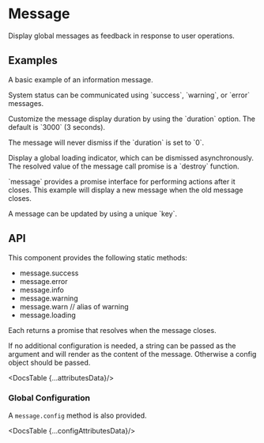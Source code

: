 # Message

Display global messages as feedback in response to user operations.

## Examples

<Example
  id="message-demo-basic"
  title="Basic"
  demoComponent="{Basic}"
  demoCode="{BasicCode}">
  <p slot="description">
    A basic example of an information message.
  </p>
</Example>

<Example
  id="message-demo-statuses"
  title="Status"
  demoComponent="{Status}"
  demoCode="{StatusCode}">
  <p slot="description">
    System status can be communicated using `success`, `warning`, or `error` messages.
  </p>
</Example>

<Example
  id="message-demo-duration"
  title="Custom Duration"
  demoComponent="{Duration}"
  demoCode="{DurationCode}">
  <div slot="description">
    <p>Customize the message display duration by using the `duration` option. The default is `3000` (3 seconds).</p>
    <p>The message will never dismiss if the `duration` is set to `0`.</p>
  </div>
</Example>

<Example
  id="message-demo-loading"
  title="Loading Indicator"
  demoComponent="{Loading}"
  demoCode="{LoadingCode}">
  <p slot="description">
    Display a global loading indicator, which can be dismissed asynchronously. The resolved value of the message call promise is a `destroy` function.
  </p>
</Example>

<Example
  id="message-demo-promise"
  title="Promise Interface"
  demoComponent="{Promise}"
  demoCode="{PromiseCode}">
  <p slot="description">
    `message` provides a promise interface for performing actions after it closes. This example will display a new message when the old message closes.
  </p>
</Example>

<Example
  id="message-demo-update"
  title="Updating a Message"
  demoComponent="{Update}"
  demoCode="{UpdateCode}">
  <p slot="description">
    A message can be updated by using a unique `key`.
  </p>
</Example>

## API

This component provides the following static methods:

- message.success
- message.error
- message.info
- message.warning
- message.warn // alias of warning
- message.loading

Each returns a promise that resolves when the message closes.

If no additional configuration is needed, a string can be passed as the argument and will render as the content of the message. Otherwise a config object should be passed.

<DocsTable {...attributesData}/>

### Global Configuration

A `message.config` method is also provided.

<Prism language="javascript" source="{configExampleCode}" />

<DocsTable {...configAttributesData}/>

<script>
  import Example from 'docs/src/components/Example.svelte';
  import Prism from 'docs/src/components/prism/Prism.svelte';

  import Basic from './demos/basic.demo.svelte'
  import BasicCode from './demos/basic.demo.txt'

  import Status from './demos/status.demo.svelte'
  import StatusCode from './demos/status.demo.txt'

  import Duration from './demos/duration.demo.svelte'
  import DurationCode from './demos/duration.demo.txt'

  import Loading from './demos/loading.demo.svelte'
  import LoadingCode from './demos/loading.demo.txt'

  import Promise from './demos/promise.demo.svelte'
  import PromiseCode from './demos/promise.demo.txt'

  import Update from './demos/update.demo.svelte'
  import UpdateCode from './demos/update.demo.txt'

  import DocsTable from 'docs/src/components/DocsTable.svelte'

  const configExampleCode = `message.config({
  top: 100,
  duration: 2000,
  maxCount: 3,
  rtl: true,
});`
  const attributesData = {
    title: 'Config Attributes',
    columns: ['Property', 'Description', 'Type', 'Default'],
    data: [
      {
        property: 'content',
        description: 'Content of the message',
        type: 'String',
        default: '-'
      },
      {
        property: 'duration',
        description: "Time (milliseconds) before auto-dismiss, don't dismiss if set to 0",
        type: 'Number',
        default: "3000"
      },
      {
        property: 'icon',
        description: "Custom icon",
        type: 'SvelteComponent',
        default: "-"
      },
      {
        property: 'key',
        description: "A unique identifier for the message",
        type: 'String|Number',
        default: "-"
      }
    ]
  }
  const configAttributesData = {
    title: 'Global Config Attributes',
    columns: ['Property', 'Description', 'Type', 'Default'],
    data: [
      {
        property: 'duration',
        description: 'Time before auto-dismiss, in milliseconds',
        type: 'Number',
        default: '3000'
      },
      {
        property: 'maxCount',
        description: 'Max messages to show at one time, drop oldest if limit is exceeded',
        type: 'Number',
        default: ''
      },
      {
        property: 'top',
        description: 'Distance from top (pixels)',
        type: 'Number',
        default: ''
      },
      {
        property: 'top',
        description: 'Whether to enable RTL (Right to left) mode',
        type: 'Boolean',
        default: 'false'
      }
    ]
  }
</script>
